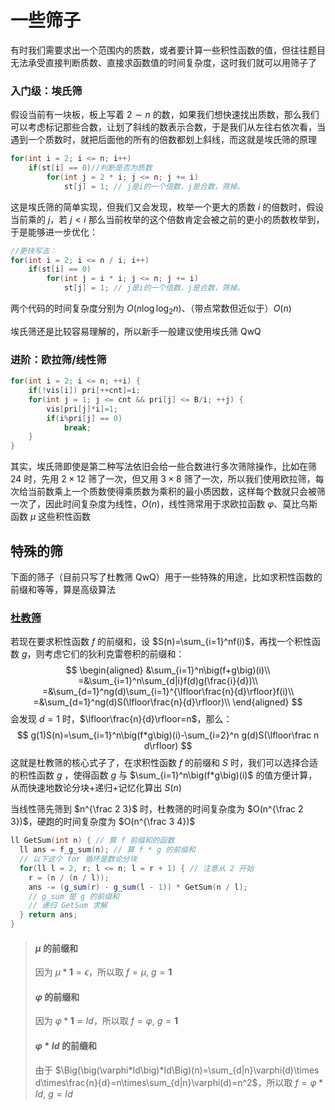 # 一些筛子

有时我们需要求出一个范围内的质数，或者要计算一些积性函数的值，但往往题目无法承受直接判断质数、直接求函数值的时间复杂度，这时我们就可以用筛子了

### 入门级：埃氏筛

假设当前有一块板，板上写着 $2\sim n$ 的数，如果我们想快速找出质数，那么我们可以考虑标记那些合数，让划了斜线的数表示合数，于是我们从左往右依次看，当遇到一个质数时，就把后面他的所有的倍数都划上斜线，而这就是埃氏筛的原理

```cpp
for(int i = 2; i <= n; i++)
    if(st[i] == 0)//判断是否为质数
        for(int j = 2 * i; j <= n; j += i)
            st[j] = 1; // j是i的一个倍数，j是合数，筛掉。
```
这是埃氏筛的简单实现，但我们又会发现，枚举一个更大的质数 $i$ 的倍数时，假设当前乘的 $j$，若 $j < i$ 那么当前枚举的这个倍数肯定会被之前的更小的质数枚举到，于是能够进一步优化：

```cpp
//更快写法：
for(int i = 2; i <= n / i; i++)
    if(st[i] == 0)
        for(int j = i * i; j <= n; j += i)
            st[j] = 1; // j是i的一个倍数，j是合数，筛掉。
```

两个代码的时间复杂度分别为 $O(n\log\log_2n)$、（带点常数但近似于）$O(n)$

埃氏筛还是比较容易理解的，所以新手一般建议使用埃氏筛 QwQ

### 进阶：欧拉筛/线性筛

```cpp
for(int i = 2; i <= n; ++i) {
    if(!vis[i]) pri[++cnt]=i;
    for(int j = 1; j <= cnt && pri[j] <= B/i; ++j) {
        vis[pri[j]*i]=1;
        if(i%pri[j] == 0) 
            break;
    }
}
```

其实，埃氏筛即使是第二种写法依旧会给一些合数进行多次筛除操作，比如在筛 $24$ 时，先用 $2\times12$ 筛了一次，但又用 $3\times 8$ 筛了一次，所以我们使用欧拉筛，每次给当前数乘上一个质数使得乘质数为乘积的最小质因数，这样每个数就只会被筛一次了，因此时间复杂度为线性，$O(n)$，线性筛常用于求欧拉函数 $\varphi$、莫比乌斯函数 $\mu$ 这些积性函数

## 特殊的筛

下面的筛子（目前只写了杜教筛 QwQ）用于一些特殊的用途，比如求积性函数的前缀和等等，算是高级算法

### [杜教筛](https://www.luogu.com.cn/problem/P4213)

若现在要求积性函数 $f$ 的前缀和，设 $S(n)=\sum_{i=1}^nf(i)$，再找一个积性函数 $g$，则考虑它们的狄利克雷卷积的前缀和：
$$
\begin{aligned}
&\sum_{i=1}^n\big(f+g\big)(i)\\
=&\sum_{i=1}^n\sum_{d|i}f(d)g(\frac{i}{d})\\
=&\sum_{d=1}^ng(d)\sum_{i=1}^{\lfloor\frac{n}{d}\rfloor}f(i)\\
=&\sum_{d=1}^ng(d)S(\lfloor\frac{n}{d}\rfloor)\\
\end{aligned}
$$
会发现 $d=1$ 时，$\lfloor\frac{n}{d}\rfloor=n$，那么：
$$
g(1)S(n)=\sum_{i=1}^n\big(f*g\big)(i)-\sum_{i=2}^n g(d)S(\lfloor\frac n d\rfloor)
$$
这就是杜教筛的核心式子了，在求积性函数 $f$ 的前缀和 $S$ 时，我们可以选择合适的积性函数 $g$ ，使得函数 $g$ 与 $\sum_{i=1}^n\big(f*g\big)(i)$ 的值方便计算，从而快速地数论分块+递归+记忆化算出 $S(n)$

当线性筛先筛到 $n^{\frac 2 3}$ 时，杜教筛的时间复杂度为 $O(n^{\frac 2 3})$，硬跑的时间复杂度为 $O(n^{\frac 3 4})$

```cpp
ll GetSum(int n) { // 算 f 前缀和的函数
  ll ans = f_g_sum(n); // 算 f * g 的前缀和
  // 以下这个 for 循环是数论分块
  for(ll l = 2, r; l <= n; l = r + 1) { // 注意从 2 开始
    r = (n / (n / l)); 
    ans -= (g_sum(r) - g_sum(l - 1)) * GetSum(n / l);
    // g_sum 是 g 的前缀和
    // 递归 GetSum 求解
  } return ans; 
}
```

> #### *μ* 的前缀和
>
> 因为 $\mu*\pmb 1=\epsilon$，所以取 $f=\mu,\ g=\pmb 1$
>
> #### $\varphi$ 的前缀和
>
> 因为 $\varphi*\pmb 1=Id$，所以取 $f=\varphi,\ g=\pmb 1$
>
> #### $\varphi*Id$ 的前缀和
>
> 由于 $\Big(\big(\varphi*Id\big)*Id\Big)(n)=\sum_{d|n}\varphi(d)\times d\times\frac{n}{d}=n\times\sum_{d|n}\varphi(d)=n^2$，所以取 $f=\varphi*Id,\ g=Id$
